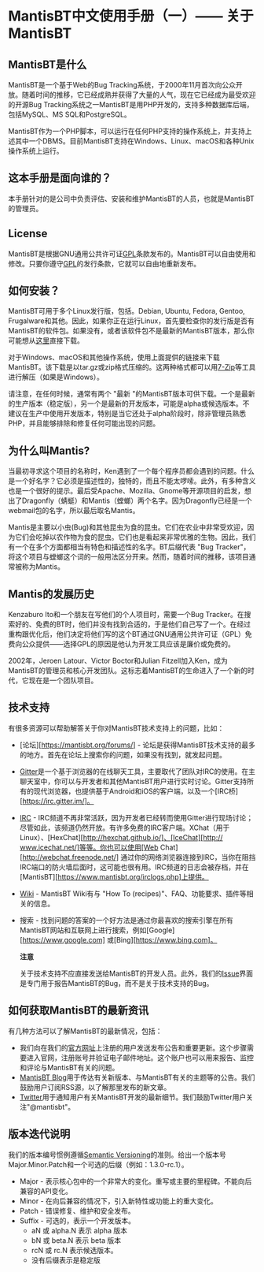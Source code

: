 # MantisBT中文使用手册（一）—— 关于MantisBT

## MantisBT是什么

MantisBT是一个基于Web的Bug Tracking系统，于2000年11月首次向公众开放。随着时间的推移，它已经成熟并获得了大量的人气，现在它已经成为最受欢迎的开源Bug Tracking系统之一MantisBT是用PHP开发的，支持多种数据库后端，包括MySQL、MS SQL和PostgreSQL。

MantisBT作为一个PHP脚本，可以运行在任何PHP支持的操作系统上，并支持上述其中一个DBMS。目前MantisBT支持在Windows、Linux、macOS和各种Unix操作系统上运行。

## 这本手册是面向谁的？

本手册针对的是公司中负责评估、安装和维护MantisBT的人员，也就是MantisBT的管理员。

## License

MantisBT是根据GNU通用公共许可证[GPL](https://www.gnu.org/copyleft/gpl.html)条款发布的。MantisBT可以自由使用和修改。只要你遵守[GPL](https://www.gnu.org/copyleft/gpl.html)的发行条款，它就可以自由地重新发布。

## 如何安装？

MantisBT可用于多个Linux发行版，包括。Debian, Ubuntu, Fedora, Gentoo, Frugalware和其他。因此，如果你正在运行Linux，首先要检查你的发行版是否有MantisBT的软件包。如果没有，或者该软件包不是最新的MantisBT版本，那么你可能想从[这里](https://mantisbt.org/download.php)直接下载。

对于Windows、macOS和其他操作系统，使用上面提供的链接来下载MantisBT。该下载是以tar.gz或zip格式压缩的。这两种格式都可以用[7-Zip](https://www.7-zip.org/)等工具进行解压（如果是Windows）。

请注意，在任何时候，通常有两个 "最新 "的MantisBT版本可供下载。一个是最新的生产版本（稳定版），另一个是最新的开发版本，可能是alpha或候选版本。不建议在生产中使用开发版本，特别是当它还处于alpha阶段时，除非管理员熟悉PHP，并且能够排除和修复任何可能出现的问题。

## 为什么叫Mantis?

当最初寻求这个项目的名称时，Ken遇到了一个每个程序员都会遇到的问题。什么是一个好名字？它必须是描述性的，独特的，而且不能太啰嗦。此外，有多种含义也是一个很好的提示。最后受Apache、Mozilla、Gnome等开源项目的启发，想出了Dragonfly（蜻蜓）和Mantis（螳螂）两个名字。因为Dragonfly已经是一个webmail包的名字，所以最后取名Mantis。

Mantis是主要以小虫(Bug)和其他昆虫为食的昆虫。它们在农业中非常受欢迎，因为它们会吃掉以农作物为食的昆虫。它们也是看起来非常优雅的生物。因此，我们有一个在多个方面都相当有特色和描述性的名字。BT后缀代表 "Bug Tracker"，将这个项目与螳螂这个词的一般用法区分开来。然而，随着时间的推移，该项目通常被称为Mantis。

## Mantis的发展历史

Kenzaburo Ito和一个朋友在写他们的个人项目时，需要一个Bug Tracker。在搜索好的、免费的BT时，他们并没有找到合适的，于是他们自己写了一个。在经过重构跟优化后，他们决定将他们写的这个BT通过GNU通用公共许可证（GPL）免费向公众提供——选择GPL的原因是他认为开发工具应该是廉价或免费的。

2002年，Jeroen Latour、Victor Boctor和Julian Fitzell加入Ken，成为MantisBT的管理员和核心开发团队。这标志着MantisBT的生命进入了一个新的时代，它现在是一个团队项目。

## 技术支持

有很多资源可以帮助解答关于你对MantisBT技术支持上的问题，比如：

- [论坛][https://mantisbt.org/forums/] - 论坛是获得MantisBT技术支持的最多的地方。首先在论坛上搜索你的问题，如果没有找到，就发起问题。

- [Gitter](https://gitter.im/mantisbt/mantisbt)是一个基于浏览器的在线聊天工具，主要取代了团队对IRC的使用。在主聊天室中，你可以与开发者和其他MantisBT用户进行实时讨论。Gitter支持所有的现代浏览器，也提供基于Android和iOS的客户端，以及一个[IRC桥][https://irc.gitter.im/]。

- [IRC](http://www.mantisbt.org/irc.php) - IRC频道不再非常活跃，因为开发者已经转而使用Gitter进行现场讨论；尽管如此，该频道仍然开放。有许多免费的IRC客户端。XChat（用于Linux）、[HexChat][http://hexchat.github.io/]、[IceChat][http:// www.icechat.net/]等等。你也可以使用[Web Chat][http://webchat.freenode.net/] 通过你的网络浏览器连接到IRC，当你在阻挡IRC端口的防火墙后面时，这可能也很有用。IRC频道的日志会被存档，并在[MantisBT][https://www.mantisbt.org/irclogs.php]上提供。

- [Wiki](https://mantisbt.org/wiki/doku.php/mantisbt:start) - MantisBT Wiki有与 "How To (recipes)"、FAQ、功能要求、插件等相关的信息。

- 搜索 - 找到问题的答案的一个好方法是通过你最喜欢的搜索引擎在所有MantisBT网站和互联网上进行搜索，例如[Google][https://www.google.com] 或[Bing][https://www.bing.com]。

  **注意** 

  关于技术支持不应直接发送给MantisBT的开发人员。此外，我们的[Issue](https://mantisbt.org/bugs/)界面是专门用于报告MantisBT的Bug，而不是关于技术支持的Bug。

## 如何获取MantisBT的最新资讯

有几种方法可以了解MantisBT的最新情况，包括：

- 我们向在我们的[官方网址](https://mantisbt.org/bugs)上注册的用户发送发布公告和重要更新。这个步骤需要进入官网，注册账号并验证电子邮件地址。这个账户也可以用来报告、监控和评论与MantisBT有关的问题。
- [MantisBT Blog](https://mantisbt.org/blog/)用于传达有关新版本、与MantisBT有关的主题等的公告。我们鼓励用户订阅RSS源，以了解那里发布的新文章。
- [Twitter](https://twitter.com/mantisbt)用于通知用户有关MantisBT开发的最新细节。我们鼓励Twitter用户关注"@mantisbt"。

## 版本迭代说明

我们的版本编号惯例遵循[Semantic Versioning](https://semver.org/)的准则。给出一个版本号Major.Minor.Patch和一个可选的后缀（例如：1.3.0-rc.1）。

- Major - 表示核心包中的一个非常大的变化。重写或主要的里程碑。不能向后兼容的API变化。
- Minor - 在向后兼容的情况下，引入新特性或功能上的重大变化。
- Patch - 错误修复、维护和安全发布。
- Suffix - 可选的，表示一个开发版本。
	- aN 或 alpha.N 表示 alpha 版本 
	- bN 或 beta.N 表示 beta 版本
	- rcN 或 rc.N 表示候选版本。
	- 没有后缀表示是稳定版